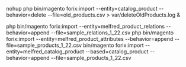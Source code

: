 nohup php bin/magento forix:import --entity=catalog_product --behavior=delete --file=old_products.csv > var/deleteOldProducts.log &

php bin/magento forix:import --entity=melfred_product_relations --behavior=append --file=sample_relations_1_22.csv
php bin/magento forix:import --entity=melfred_product_attributes --behavior=append --file=sample_products_1_22.csv
bin/magento forix:import --entity=melfred_catalog_product --based=catalog_product --behavior=append --file=sample_products_1_22.csv